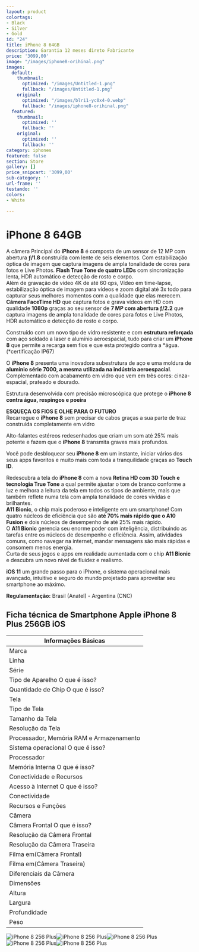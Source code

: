 ```yaml
---
layout: product
colortags:
- Black
- Silver
- Gold
id: "24"
title: iPhone 8 64GB
description: Garantia 12 meses direto Fabricante
price: '3099,00'
image: "/images/iphone8-orihinal.png"
images:
  default:
    thumbnail:
      optimized: "/images/Untitled-1.png"
      fallback: "/images/Untitled-1.png"
    original:
      optimized: "/images/blri1-yc0x4-0.webp"
      fallback: "/images/iphone8-orihinal.png"
  featured:
    thumbnail:
      optimized: ''
      fallback: ''
    original:
      optimized: ''
      fallback: ''
category: iphones
featured: false
section: Store
gallery: []
price_snipcart: '3099,00'
sub-category: ''
url-frame: ''
testando: ''
colors:
- White

---
```

# iPhone 8 64GB

A câmera Principal do **iPhone 8** é composta de um sensor de 12 MP com abertura **ƒ/1.8** construída com lente de seis elementos. Com estabilização óptica de imagem que captura imagens de ampla tonalidade de cores para fotos e Live Photos. **Flash True Tone de quatro LEDs** com sincronização lenta, HDR automático e detecção de rosto e corpo.  
Além de gravação de vídeo 4K de até 60 qps, Vídeo em time-lapse, estabilização óptica de imagem para vídeos e zoom digital até 3x todo para capturar seus melhores momentos com a qualidade que elas merecem.  
**Câmera FaceTime HD** que captura fotos e grava vídeos em HD com qualidade **1080p** graças ao seu sensor de **7 MP com abertura ƒ/2.2** que captura imagens de ampla tonalidade de cores para fotos e Live Photos, HDR automático e detecção de rosto e corpo.

Construído com um novo tipo de vidro resistente e com **estrutura reforçada** com aço soldado a laser e alumínio aeroespacial, tudo para criar um **iPhone 8** que permite a recarga sem fios e que esta protegido contra a *água. (*certificação IP67)

O **iPhone 8** presenta uma inovadora subestrutura de aço e uma moldura de **alumínio série 7000, a mesma utilizada na indústria aeroespacial**. Complementado com acabamento em vidro que vem em três cores: cinza-espacial, prateado e dourado.

Estrutura desenvolvida com precisão microscópica que protege o **iPhone 8** **contra água, respingos e poeira**

**ESQUEÇA OS FIOS E OLHE PARA O FUTURO**  
Recarregue o **iPhone 8** sem precisar de cabos graças a sua parte de traz construída completamente em vidro

Alto-falantes estéreos redesenhados que criam um som até 25% mais potente e fazem que o **iPhone 8** transmita graves mais profundos.

Você pode desbloquear seu **iPhone 8** em um instante, iniciar vários dos seus apps favoritos e muito mais com toda a tranquilidade graças ao **Touch ID**.

Redescubra a tela do **iPhone 8** com a nova **Retina HD com 3D Touch e tecnologia True Tone** a qual permite ajustar o tom de branco conforme a luz e melhora a leitura da tela em todos os tipos de ambiente, mais que também reflete numa tela com ampla tonalidade de cores vividas e brilhantes.  
**A11 Bionic**, o chip mais poderoso e inteligente em um smartphone! Com quatro núcleos de eficiência que são **até 70% mais rápido que o A10 Fusion** e dois núcleos de desempenho de até 25% mais rápido.  
O **A11 Bionic** gerencia seu enorme poder com inteligência, distribuindo as tarefas entre os núcleos de desempenho e eficiência. Assim, atividades comuns, como navegar na internet, mandar mensagens são mais rápidas e consomem menos energia.  
Curta de seus jogos e apps em realidade aumentada com o chip **A11 Bionic** e descubra um novo nível de fluidez e realismo.

**iOS 11** um grande passo para o iPhone, o sistema operacional mais avançado, intuitivo e seguro do mundo projetado para aproveitar seu smartphone ao máximo.

**Regulamentação:** Brasil (Anatel) - Argentina (CNC)

## Ficha técnica de Smartphone Apple iPhone 8 Plus 256GB iOS

| Informações Básicas |
| --- |
| Marca |
| Linha |
| Série |
| Tipo de Aparelho O que é isso? |
| Quantidade de Chip O que é isso? |
| Tela |
| Tipo de Tela |
| Tamanho da Tela |
| Resolução da Tela |
| Processador, Memória RAM e Armazenamento |
| Sistema operacional O que é isso? |
| Processador |
| Memória Interna O que é isso? |
| Conectividade e Recursos |
| Acesso à Internet O que é isso? |
| Conectividade |
| Recursos e Funções |
| Câmera |
| Câmera Frontal O que é isso? |
| Resolução da Câmera Frontal |
| Resolução da Câmera Traseira |
| Filma em(Câmera Frontal) |
| Filma em(Câmera Traseira) |
| Diferenciais da Câmera |
| Dimensões |
| Altura |
| Largura |
| Profundidade |
| Peso |

![iPhone 8 256 Plus](/images/iphone8-gallery1-2017.jpeg)![iPhone 8 256 Plus](/images/iphone8-gallery2-2017.jpeg)![iPhone 8 256 Plus](/images/iphone8-gallery3-2017.jpeg)![iPhone 8 256 Plus](/images/iphone8-gallery4-2017.jpeg)![iPhone 8 256 Plus](/images/iphone8-gallery5-2017.jpeg)